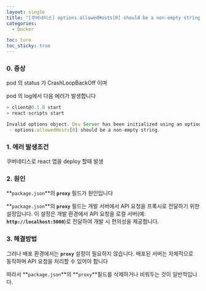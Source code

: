 ```yaml
---
layout: single
title: "[쿠버네티스] options.allowedHosts[0] should be a non-empty string."
categories:
  - Docker

toc: ture
toc_sticky: true
---
```


<!-- 위는 머릿말임 아래부터 포스트 본문 -->
### 0. 증상

pod 의 status 가 CrashLoopBackOff 이며 

pod 의 log에서 다음 에러가 발생합니다 

```jsx
> client@0.1.0 start
> react-scripts start

Invalid options object. Dev Server has been initialized using an options object that does not match the API schema.
 - options.allowedHosts[0] should be a non-empty string.
```

### 1. 에러 발생조건

쿠버네티스로 react 앱을 deploy 할때 발생

### 2.  원인

**`package.json`**의 **`proxy`** 필드가 원인입니다

**`package.json`**의 **`proxy`** 필드는 개발 서버에서 API 요청을 프록시로 전달하기 위한 설정입니다. 이 설정은 개발 환경에서 API 요청을 로컬 서버(예: **`http://localhost:5000`**)로 전달하여 개발 시 편의성을 제공합니다.

### 3. 해결방법

그러나 배포 환경에서는 **`proxy`** 설정이 필요하지 않습니다. 배포된 서버는 자체적으로 동작하며 API 요청을 처리할 수 있어야 합니다

따라서 **`package.json`**의 **`proxy`**필드를 삭제하거나 비워두는 것이 일반적입니다.